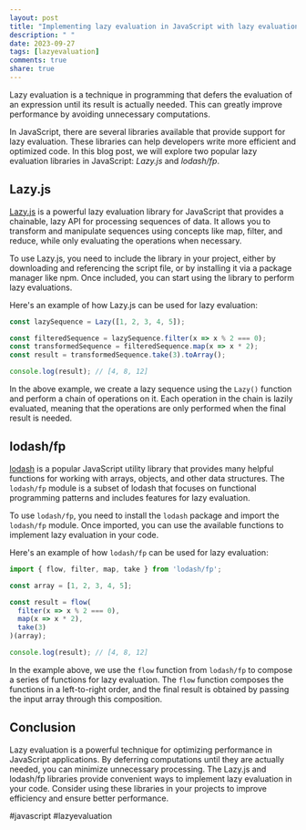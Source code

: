 ```yaml
---
layout: post
title: "Implementing lazy evaluation in JavaScript with lazy evaluation libraries"
description: " "
date: 2023-09-27
tags: [lazyevaluation]
comments: true
share: true
---
```


Lazy evaluation is a technique in programming that defers the evaluation of an expression until its result is actually needed. This can greatly improve performance by avoiding unnecessary computations.

In JavaScript, there are several libraries available that provide support for lazy evaluation. These libraries can help developers write more efficient and optimized code. In this blog post, we will explore two popular lazy evaluation libraries in JavaScript: *Lazy.js* and *lodash/fp*.

## Lazy.js

[Lazy.js](https://github.com/dtao/lazy.js/) is a powerful lazy evaluation library for JavaScript that provides a chainable, lazy API for processing sequences of data. It allows you to transform and manipulate sequences using concepts like map, filter, and reduce, while only evaluating the operations when necessary.

To use Lazy.js, you need to include the library in your project, either by downloading and referencing the script file, or by installing it via a package manager like npm. Once included, you can start using the library to perform lazy evaluations.

Here's an example of how Lazy.js can be used for lazy evaluation:

```javascript
const lazySequence = Lazy([1, 2, 3, 4, 5]);

const filteredSequence = lazySequence.filter(x => x % 2 === 0);
const transformedSequence = filteredSequence.map(x => x * 2);
const result = transformedSequence.take(3).toArray();

console.log(result); // [4, 8, 12]
```

In the above example, we create a lazy sequence using the `Lazy()` function and perform a chain of operations on it. Each operation in the chain is lazily evaluated, meaning that the operations are only performed when the final result is needed.

## lodash/fp

[lodash](https://lodash.com/) is a popular JavaScript utility library that provides many helpful functions for working with arrays, objects, and other data structures. The `lodash/fp` module is a subset of lodash that focuses on functional programming patterns and includes features for lazy evaluation.

To use `lodash/fp`, you need to install the `lodash` package and import the `lodash/fp` module. Once imported, you can use the available functions to implement lazy evaluation in your code.

Here's an example of how `lodash/fp` can be used for lazy evaluation:

```javascript
import { flow, filter, map, take } from 'lodash/fp';

const array = [1, 2, 3, 4, 5];

const result = flow(
  filter(x => x % 2 === 0),
  map(x => x * 2),
  take(3)
)(array);

console.log(result); // [4, 8, 12]
```

In the example above, we use the `flow` function from `lodash/fp` to compose a series of functions for lazy evaluation. The `flow` function composes the functions in a left-to-right order, and the final result is obtained by passing the input array through this composition.

## Conclusion

Lazy evaluation is a powerful technique for optimizing performance in JavaScript applications. By deferring computations until they are actually needed, you can minimize unnecessary processing. The Lazy.js and lodash/fp libraries provide convenient ways to implement lazy evaluation in your code. Consider using these libraries in your projects to improve efficiency and ensure better performance. 

#javascript #lazyevaluation